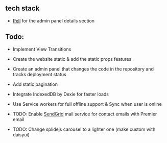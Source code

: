 ## tech stack

- [Pell](https://github.com/jaredreich/pell) for the admin panel details section

## Todo:
- Implement View Transitions
- Create the website static & add the static props features
- Create an admin panel that changes the code in the repository and tracks deployment status
- Add static pagination
- Integrate IndexedDB by Dexie for faster loads
- Use Service workers for full offline support & Sync when user is online

- TODO: Enable [SendGrid](https://app.netlify.com/sites/premierentp/integrations/emails) mail service for contact emails with Premier email
- TODO: Change splidejs carousel to a lighter one (make custom with daisyui)